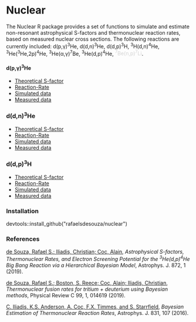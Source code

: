 # Nuclear

The Nuclear R package provides a set of functions to simulate and estimate non-resonant astrophysical S-factors and thermonuclear reaction rates, based on measured nuclear cross sections. The following reactions are currently included: d(p,&gamma;)<sup>3</sup>He, d(d,n)<sup>3</sup>He, d(d,p)<sup>3</sup>H, <sup>3</sup>H(d,n)<sup>4</sup>He, <sup>3</sup>He(<sup>3</sup>He,2p)<sup>4</sup>He, <sup>3</sup>He(&alpha;,&gamma;)<sup>7</sup>Be, <sup>3</sup>He(d,p)<sup>4</sup>He, <span style="color:lightgray"><sup>7</sup>Be(n,p)<sup>7</sup>Li</span>.

#### d(p,&gamma;)<sup>3</sup>He

- [Theoretical S-factor](https://github.com/RafaelSdeSouza/nuclear/blob/master/R/sfactorDpg.R)  
- [Reaction-Rate](https://github.com/RafaelSdeSouza/nuclear/blob/master/R/NumRateDpg.R) 
- [Simulated data](https://github.com/RafaelSdeSouza/nuclear/blob/master/data/dpg.RData)
- [Measured data](https://github.com/RafaelSdeSouza/nuclear/blob/master/data/dpgdata.RData)   
 

### d(d,n)<sup>3</sup>He

- [Theoretical S-factor](https://github.com/RafaelSdeSouza/nuclear/blob/master/R/sfactorDdn.R)  
- [Reaction-Rate](https://github.com/RafaelSdeSouza/nuclear/blob/master/R/sfactorDdn.R) 
- [Simulated data](https://github.com/RafaelSdeSouza/nuclear/blob/master/data/ddn.RData)
- [Measured data]()  

### d(d,p)<sup>3</sup>H

- [Theoretical S-factor](https://github.com/RafaelSdeSouza/nuclear/blob/master/R/sfactorDdp.R)  
- [Reaction-Rate]() 
- [Simulated data](https://github.com/RafaelSdeSouza/nuclear/blob/master/data/ddp.RData)
- [Measured data]()  

### Installation
devtools::install_github("rafaelsdesouza/nuclear")



### References

[de Souza, Rafael S.; Iliadis, Christian; Coc, Alain](https://iopscience.iop.org/article/10.3847/1538-4357/aafda9/meta), *Astrophysical S-factors, Thermonuclear Rates, and Electron Screening Potential for the <sup>3</sup>He(d,p)<sup>4</sup>He Big Bang Reaction via a Hierarchical Bayesian Model*, Astrophys. J. 872, 1 (2019).

[de Souza, Rafael S.; Boston, S. Reece; Coc, Alain; Iliadis, Christian](https://doi.org/10.1103%2FPhysRevC.99.014619), *Thermonuclear fusion rates for tritium + deuterium using Bayesian methods*, Physical Review C 99, 1, 014619 (2019).


[C. Iliadis, K.S. Anderson, A. Coc, F.X. Timmes, and S. Starrfield](http://iopscience.iop.org/article/10.3847/0004-637X/831/1/107/meta), *Bayesian Estimation of Thermonuclear Reaction Rates*, Astrophys. J. 831, 107 (2016).

